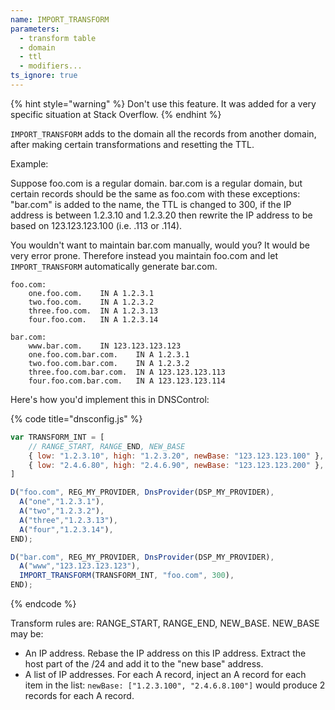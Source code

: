 ```yaml
---
name: IMPORT_TRANSFORM
parameters:
  - transform table
  - domain
  - ttl
  - modifiers...
ts_ignore: true
---
```


{% hint style="warning" %}
Don't use this feature. It was added for a very specific situation at Stack Overflow.
{% endhint %}

`IMPORT_TRANSFORM` adds to the domain all the records from another
domain, after making certain transformations and resetting the TTL.

Example:

Suppose foo.com is a regular domain.  bar.com is a regular domain,
but certain records should be the same as foo.com with these
exceptions: "bar.com" is added to the name, the TTL is changed to
300, if the IP address is between 1.2.3.10 and 1.2.3.20 then rewrite
the IP address to be based on 123.123.123.100 (i.e. .113 or .114).

You wouldn't want to maintain bar.com manually, would you?  It would
be very error prone. Therefore instead you maintain foo.com and
let `IMPORT_TRANSFORM` automatically generate bar.com.

```text
foo.com:
    one.foo.com.    IN A 1.2.3.1
    two.foo.com.    IN A 1.2.3.2
    three.foo.com.  IN A 1.2.3.13
    four.foo.com.   IN A 1.2.3.14

bar.com:
    www.bar.com.    IN 123.123.123.123
    one.foo.com.bar.com.    IN A 1.2.3.1
    two.foo.com.bar.com.    IN A 1.2.3.2
    three.foo.com.bar.com.  IN A 123.123.123.113
    four.foo.com.bar.com.   IN A 123.123.123.114
```

Here's how you'd implement this in DNSControl:

{% code title="dnsconfig.js" %}
```javascript
var TRANSFORM_INT = [
    // RANGE_START, RANGE_END, NEW_BASE
    { low: "1.2.3.10", high: "1.2.3.20", newBase: "123.123.123.100" },  //   .10 to .20 rewritten as 123.123.123.100+IP
    { low: "2.4.6.80", high: "2.4.6.90", newBase: "123.123.123.200" },  //   Another rule, just to show that you can have many.
]

D("foo.com", REG_MY_PROVIDER, DnsProvider(DSP_MY_PROVIDER),
  A("one","1.2.3.1"),
  A("two","1.2.3.2"),
  A("three","1.2.3.13"),
  A("four","1.2.3.14"),
END);

D("bar.com", REG_MY_PROVIDER, DnsProvider(DSP_MY_PROVIDER),
  A("www","123.123.123.123"),
  IMPORT_TRANSFORM(TRANSFORM_INT, "foo.com", 300),
END);
```
{% endcode %}

Transform rules are: RANGE_START, RANGE_END, NEW_BASE.  NEW_BASE may be:

* An IP address.  Rebase the IP address on this IP address. Extract the host part of the /24 and add it to the "new base" address.
* A list of IP addresses. For each A record, inject an A record for each item in the list: `newBase: ["1.2.3.100", "2.4.6.8.100"]` would produce 2 records for each A record.
